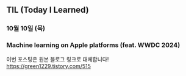 ## TIL (Today I Learned)

### 10월 10일 (목)    
### Machine learning on Apple platforms (feat. WWDC 2024)    
이번 포스팅은 원본 블로그 링크로 대체합니다!   
https://green1229.tistory.com/515       